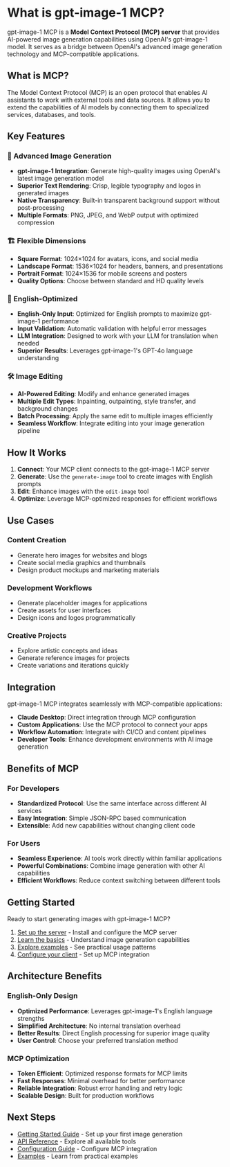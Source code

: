 # What is gpt-image-1 MCP?

gpt-image-1 MCP is a **Model Context Protocol (MCP) server** that provides AI-powered image generation capabilities using OpenAI's gpt-image-1 model. It serves as a bridge between OpenAI's advanced image generation technology and MCP-compatible applications.

## What is MCP?

The Model Context Protocol (MCP) is an open protocol that enables AI assistants to work with external tools and data sources. It allows you to extend the capabilities of AI models by connecting them to specialized services, databases, and tools.

## Key Features

### 🎨 Advanced Image Generation

- **gpt-image-1 Integration**: Generate high-quality images using OpenAI's latest image generation model
- **Superior Text Rendering**: Crisp, legible typography and logos in generated images
- **Native Transparency**: Built-in transparent background support without post-processing
- **Multiple Formats**: PNG, JPEG, and WebP output with optimized compression

### 🏗️ Flexible Dimensions

- **Square Format**: 1024×1024 for avatars, icons, and social media
- **Landscape Format**: 1536×1024 for headers, banners, and presentations
- **Portrait Format**: 1024×1536 for mobile screens and posters
- **Quality Options**: Choose between standard and HD quality levels

### 🎯 English-Optimized

- **English-Only Input**: Optimized for English prompts to maximize gpt-image-1 performance
- **Input Validation**: Automatic validation with helpful error messages
- **LLM Integration**: Designed to work with your LLM for translation when needed
- **Superior Results**: Leverages gpt-image-1's GPT-4o language understanding

### 🛠️ Image Editing

- **AI-Powered Editing**: Modify and enhance generated images
- **Multiple Edit Types**: Inpainting, outpainting, style transfer, and background changes
- **Batch Processing**: Apply the same edit to multiple images efficiently
- **Seamless Workflow**: Integrate editing into your image generation pipeline

## How It Works

1. **Connect**: Your MCP client connects to the gpt-image-1 MCP server
2. **Generate**: Use the `generate-image` tool to create images with English prompts
3. **Edit**: Enhance images with the `edit-image` tool
4. **Optimize**: Leverage MCP-optimized responses for efficient workflows

## Use Cases

### Content Creation

- Generate hero images for websites and blogs
- Create social media graphics and thumbnails
- Design product mockups and marketing materials

### Development Workflows

- Generate placeholder images for applications
- Create assets for user interfaces
- Design icons and logos programmatically

### Creative Projects

- Explore artistic concepts and ideas
- Generate reference images for projects
- Create variations and iterations quickly

## Integration

gpt-image-1 MCP integrates seamlessly with MCP-compatible applications:

- **Claude Desktop**: Direct integration through MCP configuration
- **Custom Applications**: Use the MCP protocol to connect your apps
- **Workflow Automation**: Integrate with CI/CD and content pipelines
- **Developer Tools**: Enhance development environments with AI image generation

## Benefits of MCP

### For Developers

- **Standardized Protocol**: Use the same interface across different AI services
- **Easy Integration**: Simple JSON-RPC based communication
- **Extensible**: Add new capabilities without changing client code

### For Users

- **Seamless Experience**: AI tools work directly within familiar applications
- **Powerful Combinations**: Combine image generation with other AI capabilities
- **Efficient Workflows**: Reduce context switching between different tools

## Getting Started

Ready to start generating images with gpt-image-1 MCP?

1. [Set up the server](/guide/getting-started) - Install and configure the MCP server
2. [Learn the basics](/guide/image-generation) - Understand image generation capabilities
3. [Explore examples](/examples/basic-usage) - See practical usage patterns
4. [Configure your client](/guide/mcp-configuration) - Set up MCP integration

## Architecture Benefits

### English-Only Design

- **Optimized Performance**: Leverages gpt-image-1's English language strengths
- **Simplified Architecture**: No internal translation overhead
- **Better Results**: Direct English processing for superior image quality
- **User Control**: Choose your preferred translation method

### MCP Optimization

- **Token Efficient**: Optimized response formats for MCP limits
- **Fast Responses**: Minimal overhead for better performance
- **Reliable Integration**: Robust error handling and retry logic
- **Scalable Design**: Built for production workflows

## Next Steps

- [Getting Started Guide](/guide/getting-started) - Set up your first image generation
- [API Reference](/api/tools) - Explore all available tools
- [Configuration Guide](/guide/mcp-configuration) - Configure MCP integration
- [Examples](/examples/basic-usage) - Learn from practical examples
